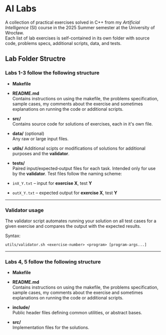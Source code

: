 # AI Labs

A collection of practical exercises solved in C++ from my  *Artificial Intelligence* (SI) course in the 2025 Summer semester at the University of Wrocław.  
Each list of lab exercises is self-contained in its own folder with source code, problems specs, additional scripts, data, and tests.

## Lab Folder Structre

### Labs 1-3 follow the following structure

- **Makefile**  
  
- **README.md**  
  Contains instructions on using the makefile, the problems specification, sample cases, my comments about the exercise and sometimes explanations on running the code or additional scripts.
- **src/**  
    Contains source code for solutions of exercises, each in it's own file.
- **data/** (optional)  
  Any raw or large input files.
- **utils/**
  Additional scipts or modifications of solutions for additional purposes and the **validator**.
- **tests/**  
  Paired input/expected‐output files for each task. Intended only for use by the **validator**.
  Test files follow the naming scheme:

- `inX_Y.txt` – input for **exercise X**, test **Y**  
- `outX_Y.txt` – expected output for **exercise X**, test **Y**

---

### Validator usage

The validator script automates running your solution on all test cases for a given exercise and compares the output with the expected results.

Syntax:

`utils/validator.sh <exercise-number> <program> [program-args...]`

---

### Labs 4, 5 follow the following structure

- **Makefile**  
  
- **README.md**  
  Contains instructions on using the makefile, the problems specification, sample cases, my comments about the exercise and sometimes explanations on running the code or additional scripts.
- **include/**  
  Public header files defining common utilities, or abstract bases.
- **src/**  
  Implementation files for the solutions.
  